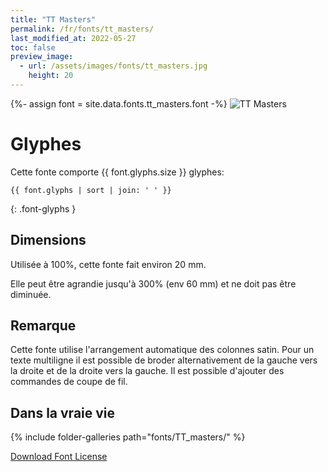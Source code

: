 ```yaml
---
title: "TT Masters"
permalink: /fr/fonts/tt_masters/
last_modified_at: 2022-05-27
toc: false
preview_image:
  - url: /assets/images/fonts/tt_masters.jpg
    height: 20
---
```

{%- assign font = site.data.fonts.tt_masters.font -%}
![TT Masters](/assets/images/fonts/tt_masters.jpg)
# Glyphes

Cette fonte comporte  {{ font.glyphs.size }} glyphes:

```
{{ font.glyphs | sort | join: ' ' }}
```
{: .font-glyphs }


## Dimensions

Utilisée à 100%, cette fonte fait environ 20 mm.

Elle peut être agrandie jusqu'à 300% (env 60 mm) et ne doit pas être diminuée.

## Remarque
Cette fonte utilise l'arrangement automatique des colonnes satin. 
Pour un texte multiligne il est possible de broder alternativement de la gauche vers la droite  et de la droite vers la gauche.
Il est possible d'ajouter des commandes de coupe de fil.

## Dans la vraie vie 
{% include folder-galleries path="fonts/TT_masters/" %}

[Download Font License](https://github.com/inkstitch/inkstitch/tree/main/fonts/tt_masters/LICENSE)
